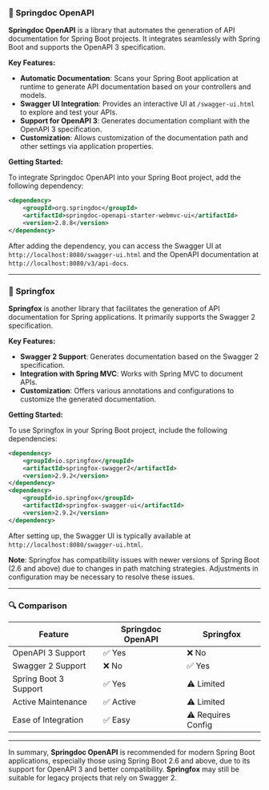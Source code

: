 ### 📘 Springdoc OpenAPI

**Springdoc OpenAPI** is a library that automates the generation of API documentation for Spring Boot projects. It integrates seamlessly with Spring Boot and supports the OpenAPI 3 specification.

**Key Features:**

* **Automatic Documentation**: Scans your Spring Boot application at runtime to generate API documentation based on your controllers and models.
* **Swagger UI Integration**: Provides an interactive UI at `/swagger-ui.html` to explore and test your APIs.
* **Support for OpenAPI 3**: Generates documentation compliant with the OpenAPI 3 specification.
* **Customization**: Allows customization of the documentation path and other settings via application properties.

**Getting Started:**

To integrate Springdoc OpenAPI into your Spring Boot project, add the following dependency:

```xml
<dependency>
    <groupId>org.springdoc</groupId>
    <artifactId>springdoc-openapi-starter-webmvc-ui</artifactId>
    <version>2.8.8</version>
</dependency>
```

After adding the dependency, you can access the Swagger UI at `http://localhost:8080/swagger-ui.html` and the OpenAPI documentation at `http://localhost:8080/v3/api-docs`.

---

### 🦊 Springfox

**Springfox** is another library that facilitates the generation of API documentation for Spring applications. It primarily supports the Swagger 2 specification.

**Key Features:**

* **Swagger 2 Support**: Generates documentation based on the Swagger 2 specification.
* **Integration with Spring MVC**: Works with Spring MVC to document APIs.
* **Customization**: Offers various annotations and configurations to customize the generated documentation.

**Getting Started:**

To use Springfox in your Spring Boot project, include the following dependencies:

```xml
<dependency>
    <groupId>io.springfox</groupId>
    <artifactId>springfox-swagger2</artifactId>
    <version>2.9.2</version>
</dependency>
<dependency>
    <groupId>io.springfox</groupId>
    <artifactId>springfox-swagger-ui</artifactId>
    <version>2.9.2</version>
</dependency>
```

After setting up, the Swagger UI is typically available at `http://localhost:8080/swagger-ui.html`.

**Note**: Springfox has compatibility issues with newer versions of Spring Boot (2.6 and above) due to changes in path matching strategies. Adjustments in configuration may be necessary to resolve these issues.

---

### 🔍 Comparison

| Feature               | Springdoc OpenAPI | Springfox          |
| --------------------- | ----------------- | ------------------ |
| OpenAPI 3 Support     | ✅ Yes             | ❌ No               |
| Swagger 2 Support     | ❌ No              | ✅ Yes              |
| Spring Boot 3 Support | ✅ Yes             | ⚠️ Limited         |
| Active Maintenance    | ✅ Active          | ⚠️ Limited         |
| Ease of Integration   | ✅ Easy            | ⚠️ Requires Config |

---

In summary, **Springdoc OpenAPI** is recommended for modern Spring Boot applications, especially those using Spring Boot 2.6 and above, due to its support for OpenAPI 3 and better compatibility. **Springfox** may still be suitable for legacy projects that rely on Swagger 2.

